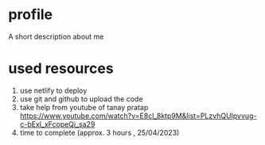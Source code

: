 # profile
A short description about me 

# used resources 
1. use netlify to deploy
2. use git and github to upload the code 
3. take help from youtube of tanay pratap https://www.youtube.com/watch?v=E8cl_8ktp9M&list=PLzvhQUIpvvug-c-bExl_xFcopeQi_sa29
4. time to complete (approx. 3 hours , 25/04/2023) 